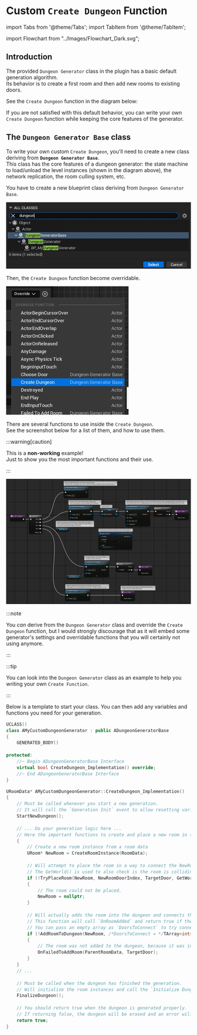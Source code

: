 # Custom `Create Dungeon` Function

<!-- BEGIN IMPORTS -->

import Tabs from '@theme/Tabs';
import TabItem from '@theme/TabItem';

import Flowchart from "../Images/Flowchart_Dark.svg";

<!-- END IMPORTS -->

## Introduction

The provided `Dungeon Generator` class in the plugin has a basic default generation algorithm.\
Its behavior is to create a first room and then add new rooms to existing doors.

See the `Create Dungeon` function in the diagram below:

<Flowchart/>

If you are not satisfied with this default behavior, you can write your own `Create Dungeon` function while keeping the core features of the generator.

## The `Dungeon Generator Base` class

To write your own custom `Create Dungeon`, you'll need to create a new class deriving from **`Dungeon Generator Base`**.\
This class has the core features of a dungeon generator: the state machine to load/unload the level instances (shown in the diagram above), the network replication, the room culling system, etc.

<!-- [BEGIN TABS] Blueprint | C++ --> <Tabs groupId="lang" queryString>
<!-- [BEGIN TAB ITEM] Blueprint --> <TabItem value="bp" label="Blueprint" default>

You have to create a new blueprint class deriving from `Dungeon Generator Base`.

![](../Images/CustomAlgo_CreateGeneratorBase.jpg)

Then, the `Create Dungeon` function become overridable.

![](../Images/CustomAlgo_OverrideCreateDungeon.jpg)

There are several functions to use inside the `Create Dungeon`.  
See the screenshot below for a list of them, and how to use them.  

:::warning[caution]

This is a **non-working** example!  
Just to show you the most important functions and their use.

:::

![](../Images/CustomAlgo_Blueprint.jpg)

<!-- [END TAB ITEM] Blueprint --> </TabItem>
<!-- [BEGIN TAB ITEM] C++ --> <TabItem value="cpp" label="C++">

:::note

You *can* derive from the `Dungeon Generator` class and override the `Create Dungeon` function, but I would strongly discourage that as it will embed some generator's settings and overridable functions that you will certainly not using anymore.

:::

:::tip

You can look into the `Dungeon Generator` class as an example to help you writing your own `Create Function`.

:::

Below is a template to start your class.
You can then add any variables and functions you need for your generation.

```cpp title="MyCustomDungeonGenerator.h"
UCLASS()
class AMyCustomDungeonGenerator : public ADungeonGeneratorBase
{
    GENERATED_BODY()

protected:
	//~ Begin ADungeonGeneratorBase Interface
	virtual bool CreateDungeon_Implementation() override;
	//~ End ADungeonGeneratorBase Interface
}
```

```cpp title="MyCustomDungeonGenerator.cpp"
URoomData* AMyCustomDungeonGenerator::CreateDungeon_Implementation()
{
    // Must be called whenever you start a new generation.
    // It will call the `Generation Init` event to allow resetting variables used for the generation.
    StartNewDungeon();

    // ... Do your generation logic here ...
    // Here the important functions to create and place a new room in the dungeon:
    {
        // Create a new room instance from a room data
        URoom* NewRoom = CreateRoomInstance(RoomData);

        // Will attempt to place the room in a way to connect the NewRoom's door at specified index to the target door.
        // The GetWorld() is used to also check is the room is colliding with actors in the world (when the bUseWorldCollisionCheck is true).
        if (!TryPlaceRoom(NewRoom, NewRoomDoorIndex, TargetDoor, GetWorld())
        {
            // The room could not be placed.
            NewRoom = nullptr;
        }

        // Will actually adds the room into the dungeon and connects the provided doors if possible.
        // This function will call `OnRoomAdded` and return true if the room has been successfully added to the dungeon.
        // You can pass an empty array as `DoorsToConnect` to try connecting all the doors.
        if (!AddRoomToDungeon(NewRoom, /*DoorsToConnect = */TArray<int>{NewRoomDoorIndex}, /*bFailIfNotConnected = */true))
        {
            // The room was not added to the dungeon, because it was invalid (nullptr) or not connected.
            OnFailedToAddRoom(ParentRoomData, TargetDoor);
        }
    }
    // ...

    // Must be called when the dungeon has finished the generation.
    // Will initialize the room instances and call the `Initialize Dungeon` event.
    FinalizeDungeon();

    // You should return true when the dungeon is generated properly.
    // If returning false, the dungeon will be erased and an error will be displayed.
    return true;
}
```

<!-- [END TAB ITEM] C++ --> </TabItem>
<!-- [END TABS] Blueprint | C++ --> </Tabs>
